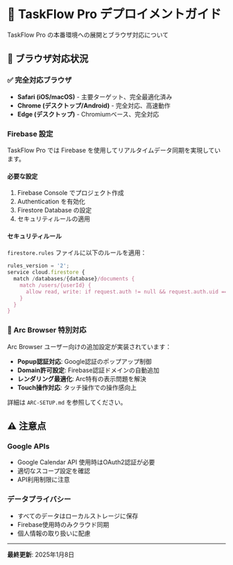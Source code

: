 # 🚀 TaskFlow Pro デプロイメントガイド

TaskFlow Pro の本番環境への展開とブラウザ対応について

## 📱 ブラウザ対応状況

### ✅ 完全対応ブラウザ
- **Safari (iOS/macOS)** - 主要ターゲット、完全最適化済み
- **Chrome (デスクトップ/Android)** - 完全対応、高速動作
- **Edge (デスクトップ)** - Chromiumベース、完全対応

### Firebase 設定

TaskFlow Pro では Firebase を使用してリアルタイムデータ同期を実現しています。

#### 必要な設定
1. Firebase Console でプロジェクト作成
2. Authentication を有効化
3. Firestore Database の設定
4. セキュリティルールの適用

#### セキュリティルール
`firestore.rules` ファイルに以下のルールを適用：

```javascript
rules_version = '2';
service cloud.firestore {
  match /databases/{database}/documents {
    match /users/{userId} {
      allow read, write: if request.auth != null && request.auth.uid == userId;
    }
  }
}
```

### 🔧 Arc Browser 特別対応

Arc Browser ユーザー向けの追加設定が実装されています：

- **Popup認証対応**: Google認証のポップアップ制御
- **Domain許可設定**: Firebase認証ドメインの自動追加
- **レンダリング最適化**: Arc特有の表示問題を解決
- **Touch操作対応**: タッチ操作での操作感向上

詳細は `ARC-SETUP.md` を参照してください。

## ⚠️ 注意点

### Google APIs
- Google Calendar API 使用時はOAuth2認証が必要
- 適切なスコープ設定を確認
- API利用制限に注意

### データプライバシー
- すべてのデータはローカルストレージに保存
- Firebase使用時のみクラウド同期
- 個人情報の取り扱いに配慮

---

**最終更新**: 2025年1月8日